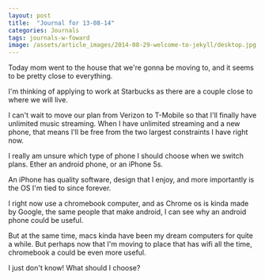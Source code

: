 ```yaml
---
layout: post
title:  "Journal for 13-08-14"
categories: Journals
tags: journals-w-foward
image: /assets/article_images/2014-08-29-welcome-to-jekyll/desktop.jpg
---
```




Today mom went to the house that we're gonna be moving to, and it seems to be pretty close to everything.

I'm thinking of applying to work at Starbucks as there are a couple close to where we will live.

I can't wait to move our plan from Verizon to T-Mobile so that I'll finally have unlimited music streaming. When I have unlimited streaming and a new phone, that means I'll be free from the two largest constraints I have right now.

I really am unsure which type of phone I should choose when we switch plans. Ether an android phone, or an iPhone 5s.

An iPhone has quality software, design that I enjoy, and more importantly is the OS I'm tied to since forever.

I right now use a chromebook computer, and as Chrome os is kinda made by Google, the same people that make android, I can see why an android phone could be useful.

But at the same time, macs kinda have been my dream computers for quite a while. But perhaps now that I'm moving to place that has wifi all the time, chromebook a could be even more useful.

I just don't know! What should I choose?